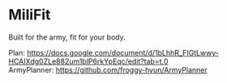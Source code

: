 # MiliFit
Built for the army, fit for your body.

Plan: https://docs.google.com/document/d/1bLhhR_FIGtLwwy-HCAIXdg0ZLe882um1blP6rkYpEqc/edit?tab=t.0    
ArmyPlanner: https://github.com/froggy-hyun/ArmyPlanner
